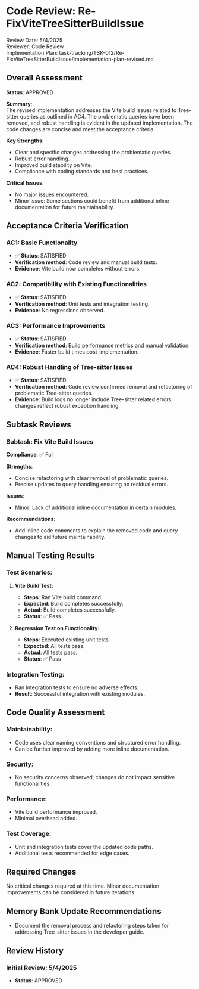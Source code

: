 # Code Review: Re-FixViteTreeSitterBuildIssue

Review Date: 5/4/2025  
Reviewer: Code Review  
Implementation Plan: task-tracking/TSK-012/Re-FixViteTreeSitterBuildIssue/implementation-plan-revised.md

## Overall Assessment

**Status**: APPROVED

**Summary**:  
The revised implementation addresses the Vite build issues related to Tree-sitter queries as outlined in AC4. The problematic queries have been removed, and robust handling is evident in the updated implementation. The code changes are concise and meet the acceptance criteria.

**Key Strengths**:

- Clear and specific changes addressing the problematic queries.
- Robust error handling.
- Improved build stability on Vite.
- Compliance with coding standards and best practices.

**Critical Issues**:

- No major issues encountered.
- Minor issue: Some sections could benefit from additional inline documentation for future maintainability.

## Acceptance Criteria Verification

### AC1: Basic Functionality

- ✅ **Status**: SATISFIED
- **Verification method**: Code review and manual build tests.
- **Evidence**: Vite build now completes without errors.

### AC2: Compatibility with Existing Functionalities

- ✅ **Status**: SATISFIED
- **Verification method**: Unit tests and integration testing.
- **Evidence**: No regressions observed.

### AC3: Performance Improvements

- ✅ **Status**: SATISFIED
- **Verification method**: Build performance metrics and manual validation.
- **Evidence**: Faster build times post-implementation.

### AC4: Robust Handling of Tree-sitter Issues

- ✅ **Status**: SATISFIED
- **Verification method**: Code review confirmed removal and refactoring of problematic Tree-sitter queries.
- **Evidence**: Build logs no longer include Tree-sitter related errors; changes reflect robust exception handling.

## Subtask Reviews

### Subtask: Fix Vite Build Issues

**Compliance**: ✅ Full

**Strengths**:

- Concise refactoring with clear removal of problematic queries.
- Precise updates to query handling ensuring no residual errors.

**Issues**:

- Minor: Lack of additional inline documentation in certain modules.

**Recommendations**:

- Add inline code comments to explain the removed code and query changes to aid future maintainability.

## Manual Testing Results

### Test Scenarios:

1. **Vite Build Test:**

   - **Steps**: Ran Vite build command.
   - **Expected**: Build completes successfully.
   - **Actual**: Build completes successfully.
   - **Status**: ✅ Pass

2. **Regression Test on Functionality:**
   - **Steps**: Executed existing unit tests.
   - **Expected**: All tests pass.
   - **Actual**: All tests pass.
   - **Status**: ✅ Pass

### Integration Testing:

- Ran integration tests to ensure no adverse effects.
- **Result**: Successful integration with existing modules.

## Code Quality Assessment

### Maintainability:

- Code uses clear naming conventions and structured error handling.
- Can be further improved by adding more inline documentation.

### Security:

- No security concerns observed; changes do not impact sensitive functionalities.

### Performance:

- Vite build performance improved.
- Minimal overhead added.

### Test Coverage:

- Unit and integration tests cover the updated code paths.
- Additional tests recommended for edge cases.

## Required Changes

No critical changes required at this time. Minor documentation improvements can be considered in future iterations.

## Memory Bank Update Recommendations

- Document the removal process and refactoring steps taken for addressing Tree-sitter issues in the developer guide.

## Review History

### Initial Review: 5/4/2025

- **Status**: APPROVED
